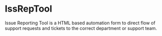 # IssRepTool
Issue Reporting Tool is a HTML based automation form to direct flow of support requests and tickets to the correct department or support team.
